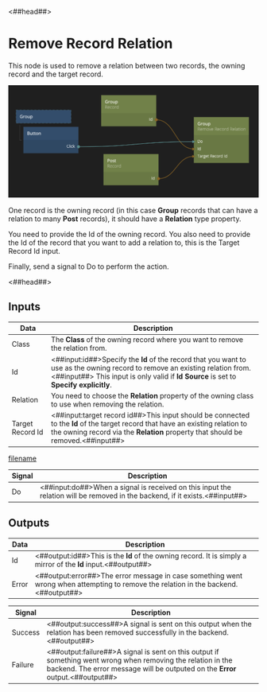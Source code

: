 <##head##>

# Remove Record Relation

This node is used to remove a relation between two records, the owning record and the target record.

![](./remove-relation.png ':class=img-size-l')

One record is the owning record (in this case **Group** records that can have a relation to many **Post** records), it should have a **Relation** type property.

You need to provide the <span class="ndl-data">Id</span> of the owning record. You also need to provide the <span class="ndl-data">Id</span> of the record that you want to add a relation to, this is the <span class="ndl-data">Target Record Id</span> input.

Finally, send a <span class="ndl-signal">signal</span> to <span class="ndl-signal">Do</span> to perform the action.

<##head##>

## Inputs

| Data                                           | Description                                                                                                                                                                                                          |
| ---------------------------------------------- | -------------------------------------------------------------------------------------------------------------------------------------------------------------------------------------------------------------------- |
| <span class="ndl-data">Class</span>            | The **Class** of the owning record where you want to remove the relation from.                                                                                                                                       |
| <span class="ndl-data">Id</span>               | <##input:id##>Specify the **Id** of the record that you want to use as the owning record to remove an existing relation from.<##input##> This input is only valid if **Id Source** is set to **Specify explicitly**. |
| <span class="ndl-data">Relation</span>         | You need to choose the **Relation** property of the owning class to use when removing the relation.                                                                                                                  |
| <span class="ndl-data">Target Record Id</span> | <##input:target record id##>This input should be connected to the **Id** of the target record that have an existing relation to the owning record via the **Relation** property that should be removed.<##input##>   |

[filename](../id-source.md ':include')

| Signal                             | Description                                                                                                                 |
| ---------------------------------- | --------------------------------------------------------------------------------------------------------------------------- |
| <span class="ndl-signal">Do</span> | <##input:do##>When a signal is received on this input the relation will be removed in the backend, if it exists.<##input##> |

## Outputs

| Data                                | Description                                                                                                                         |
| ----------------------------------- | ----------------------------------------------------------------------------------------------------------------------------------- |
| <span class="ndl-data">Id</span>    | <##output:id##>This is the **Id** of the owning record. It is simply a mirror of the **Id** input.<##output##>                      |
| <span class="ndl-data">Error</span> | <##output:error##>The error message in case something went wrong when attempting to remove the relation in the backend.<##output##> |

| Signal                                  | Description                                                                                                                                                                                    |
| --------------------------------------- | ---------------------------------------------------------------------------------------------------------------------------------------------------------------------------------------------- |
| <span class="ndl-signal">Success</span> | <##output:success##>A signal is sent on this output when the relation has been removed successfully in the backend.<##output##>                                                                |
| <span class="ndl-signal">Failure</span> | <##output:failure##>A signal is sent on this output if something went wrong when removing the relation in the backend. The error message will be outputed on the **Error** output.<##output##> |
